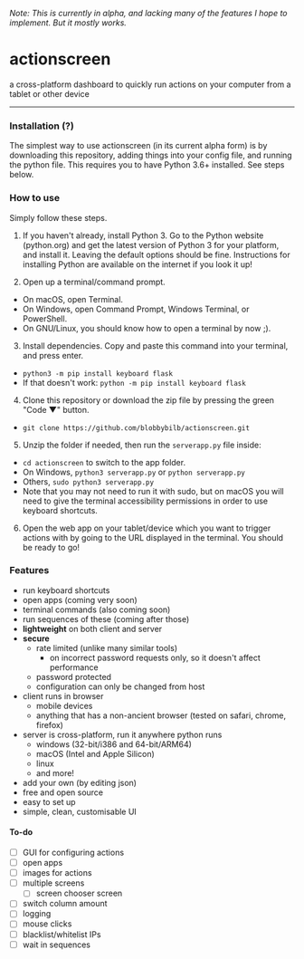 _Note: This is currently in alpha, and lacking many of the features I hope to implement. But it mostly works._

# actionscreen

a cross-platform dashboard to quickly run actions on your computer from a tablet or other device
___

### Installation (?)

The simplest way to use actionscreen (in its current alpha form) is by downloading this repository, adding things into
your config file, and running the python file. This requires you to have Python 3.6+ installed. See steps below.

### How to use

Simply follow these steps.

1. If you haven't already, install Python 3. Go to the Python website (python.org) and get the latest version of Python
   3 for your platform, and install it. Leaving the default options should be fine. Instructions for installing Python
   are available on the internet if you look it up!

2. Open up a terminal/command prompt.

- On macOS, open Terminal.
- On Windows, open Command Prompt, Windows Terminal, or PowerShell.
- On GNU/Linux, you should know how to open a terminal by now ;).


3. Install dependencies. Copy and paste this command into your terminal, and press enter.

- `python3 -m pip install keyboard flask`
- If that doesn't work: `python -m pip install keyboard flask`


4. Clone this repository or download the zip file by pressing the green "Code ▼" button.

- `git clone https://github.com/blobbybilb/actionscreen.git`


5. Unzip the folder if needed, then run the `serverapp.py` file inside:

- `cd actionscreen` to switch to the app folder.
- On Windows, `python3 serverapp.py` or `python serverapp.py`
- Others, `sudo python3 serverapp.py`
- Note that you may not need to run it with sudo, but on macOS you will need to give the terminal accessibility
  permissions in order to use keyboard shortcuts.


6. Open the web app on your tablet/device which you want to trigger actions with by going to the URL displayed in the
   terminal. You should be ready to go!

### Features

* run keyboard shortcuts
* open apps (coming very soon)
* terminal commands (also coming soon)
* run sequences of these (coming after those)
* **lightweight** on both client and server
* **secure**
    * rate limited (unlike many similar tools)
        * on incorrect password requests only, so it doesn't affect performance
    * password protected
    * configuration can only be changed from host
* client runs in browser
    * mobile devices
    * anything that has a non-ancient browser (tested on safari, chrome, firefox)
* server is cross-platform, run it anywhere python runs
    * windows (32-bit/i386 and 64-bit/ARM64)
    * macOS (Intel and Apple Silicon)
    * linux
    * and more!
* add your own (by editing json)
* free and open source
* easy to set up
* simple, clean, customisable UI


#### To-do

* [ ] GUI for configuring actions
* [ ] open apps
* [ ] images for actions
* [ ] multiple screens
    * [ ] screen chooser screen
* [ ] switch column amount
* [ ] logging
* [ ] mouse clicks
* [ ] blacklist/whitelist IPs
* [ ] wait in sequences

